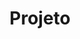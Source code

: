 <h1 align="center"> Projeto <h1>
<p align="center> 
  <img alt="Projeto" src=".assets/capa.png" width="100%">
</p>
